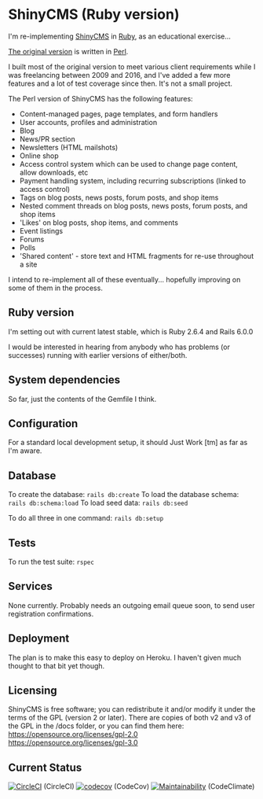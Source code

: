 ShinyCMS (Ruby version)
=======================

I'm re-implementing [ShinyCMS](https://shinycms.org/) in
[Ruby](https://ruby-lang.org/), as an educational exercise...

[The original version](https://github.com/denny/ShinyCMS)
is written in [Perl](https://perl.org/).

I built most of the original version to meet various client requirements while
I was freelancing between 2009 and 2016, and I've added a few more features and
a lot of test coverage since then. It's not a small project.

The Perl version of ShinyCMS has the following features:

* Content-managed pages, page templates, and form handlers
* User accounts, profiles and administration
* Blog
* News/PR section
* Newsletters (HTML mailshots)
* Online shop
* Access control system which can be used to change page content, allow downloads, etc
* Payment handling system, including recurring subscriptions (linked to access control)
* Tags on blog posts, news posts, forum posts, and shop items
* Nested comment threads on blog posts, news posts, forum posts, and shop items
* 'Likes' on blog posts, shop items, and comments
* Event listings
* Forums
* Polls
* 'Shared content' - store text and HTML fragments for re-use throughout a site

I intend to re-implement all of these eventually... hopefully improving on some
of them in the process.


Ruby version
------------

I'm setting out with current latest stable, which is Ruby 2.6.4 and Rails 6.0.0

I would be interested in hearing from anybody who has problems (or successes)
running with earlier versions of either/both.


System dependencies
-------------------

So far, just the contents of the Gemfile I think.


Configuration
-------------

For a standard local development setup, it should Just Work [tm] as far as I'm
aware.


Database
--------

To create the database: `rails db:create`
To load the database schema: `rails db:schema:load`
To load seed data: `rails db:seed`

To do all three in one command: `rails db:setup`


Tests
-----

To run the test suite: `rspec`


Services
--------

None currently. Probably needs an outgoing email queue soon, to send user
registration confirmations.


Deployment
----------

The plan is to make this easy to deploy on Heroku. I haven't given much thought
to that bit yet though.


Licensing
---------

ShinyCMS is free software; you can redistribute it and/or modify it under the
terms of the GPL (version 2 or later). There are copies of both v2 and v3 of the
GPL in the /docs folder, or you can find them here:
https://opensource.org/licenses/gpl-2.0
https://opensource.org/licenses/gpl-3.0


Current Status
--------------

[![CircleCI](https://circleci.com/gh/denny/ShinyCMS-ruby.svg?style=svg&circle-token=5d3c249b624bd720b7481eb606893737ba65a0ce)](https://circleci.com/gh/denny/ShinyCMS-ruby) (CircleCI)  [![codecov](https://codecov.io/gh/denny/ShinyCMS-ruby/branch/master/graph/badge.svg?token=Pm6x6VcQ81)](https://codecov.io/gh/denny/ShinyCMS-ruby) (CodeCov) [![Maintainability](https://api.codeclimate.com/v1/badges/944f9f96599145fdea77/maintainability)](https://codeclimate.com/github/denny/ShinyCMS-ruby/maintainability) (CodeClimate)

